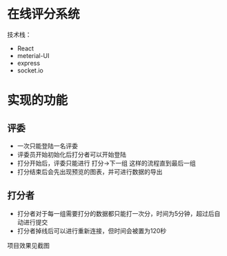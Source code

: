 # 在线评分系统

技术栈：
- React
- meterial-UI
- express
- socket.io

# 实现的功能

## 评委
- 一次只能登陆一名评委
- 评委员开始初始化后打分者可以开始登陆
- 打分开始后，评委只能进行 打分->下一组 这样的流程直到最后一组
- 打分结束后会先出现预览的图表，并可进行数据的导出

## 打分者

- 打分者对于每一组需要打分的数据都只能打一次分，时间为5分钟，超过后自动进行提交
- 打分者掉线后可以进行重新连接，但时间会被置为120秒


项目效果见截图



